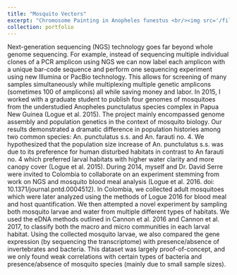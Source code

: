 ```yaml
---
title: "Mosquito Vectors"
excerpt: "Chromosome Painting in Anopheles funestus <br/><img src='/files/example.smoothed.stacked.pdf'>"
collection: portfolio
---
```

Next-generation sequencing (NGS) technology goes far beyond whole genome sequencing. For example, instead of sequencing multiple individual clones of a PCR amplicon using NGS we can now label each amplicon with a unique bar-code sequence and perform one sequencing experiment using new Illumina or PacBio technology. This allows for screening of many samples simultaneously while multiplexing multiple genetic amplicons (sometimes 100 of amplicons) all while saving money and labor.
	In 2015, I worked with a graduate student to publish four genomes of mosquitoes from the understudied Anopheles punctulatus species complex in Papua New Guinea (Logue et al. 2015). The project mainly encompassed genome assembly and population genetics in the context of mosquito biology. Our results demonstrated a dramatic difference in population histories among two common species: An. punctulatus s.s. and An. farauti no. 4. We hypothesized that the population size increase of An. punctulatus s.s. was due to its preference for human disturbed habitats in contrast to An farauti no. 4 which preferred larval habitats with higher water clarity and more canopy cover (Logue et al. 2015).
	During 2014, myself and Dr. David Serre were invited to Colombia to collaborate on an experiment stemming from work on NGS and mosquito blood meal analysis (Logue et al. 2016. doi: 10.1371/journal.pntd.0004512). In Colombia, we collected adult mosquitoes which were later analyzed using the methods of Logue 2016 for blood meal and host quantification. We then attempted a novel experiment by sampling both mosquito larvae and water from multiple different types of habitats. We used the eDNA methods outlined in Cannon et al. 2016 and Cannon et al. 2017, to classify both the macro and micro communities in each larval habitat. Using the collected mosquito larvae, we also compared the gene expression (by sequencing the transcriptome) with presence/absence of invertebrates and bacteria. This dataset was largely proof-of-concept, and we only found weak correlations with certain types of bacteria and presence/absence of mosquito species (mainly due to small sample sizes). 
